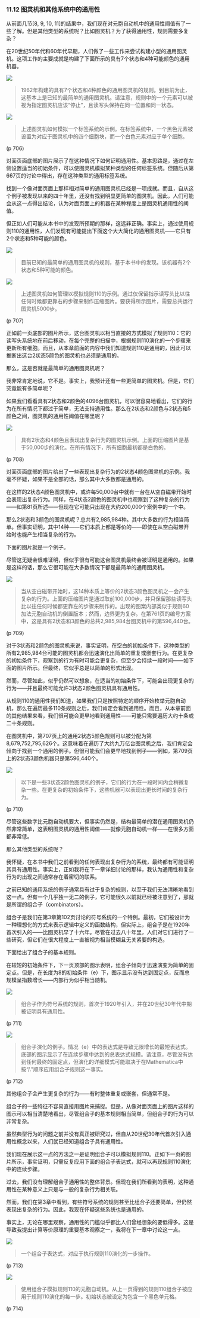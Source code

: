 
### 11.12  图灵机和其他系统中的通用性

从前面几节[8, 9, 10, 11]的结果中，我们现在对元胞自动机中的通用性阈值有了一些了解。但是其他类型的系统呢？比如图灵机？为了获得通用性，规则需要多复杂？

在20世纪50年代和60年代早期，人们做了一些工作来尝试构建小型的通用图灵机。这项工作的主要成就是构建了下面所示的具有7个状态和4种可能颜色的通用机器。

![](assets/p706_1.png)

>1962年构建的具有7个状态和4种颜色的通用图灵机的规则。到目前为止，这基本上是已知的最简单的通用图灵机。请注意，规则中的一个元素可以被视为指定图灵机应该“停止”，且读写头保持在同一位置和同一状态。

![](assets/p706_2.png)

>上述图灵机如何模拟一个标签系统的示例。在标签系统中，一个黑色元素被设置为对应于图灵机中的四个细胞块，而一个白色元素对应于单个细胞。

(p 706)

对面页面底部的图片展示了在这种情况下如何证明通用性。基本思路是，通过在左侧设置适当的初始条件，可以使图灵机模拟某种类型的任何标签系统。但随后从第667页的讨论中得出，存在这种类型的通用标签系统。

找到一个像对面页面上那样相对简单的通用图灵机已经是一项成就。而且，自从这个例子被发现以来的四十年里，还没有找到明显更简单的图灵机。因此，人们可能会从这一点得出结论，认为对面页面上的机器在某种程度上是图灵机通用性的阈值。

但正如人们可能从本书中的发现所预期的那样，这远非正确。事实上，通过使用规则110的通用性，人们发现有可能提出下面这个大大简化的通用图灵机——它只有2个状态和5种可能的颜色。

![](assets/p707_1.png)

>目前已知的最简单的通用图灵机的规则，基于本书中的发现。该机器有2个状态和5种可能的颜色。

![](assets/p707_2.png)

>上述图灵机如何管理以模拟规则110的示例。通过仅保留指示读写头比以往任何时候都更靠右的步骤来制作压缩图片。要获得所示图片，需要总共运行图灵机5000步。

(p 707)

正如前一页底部的图片所示，这台图灵机以相当直接的方式模拟了规则110：它的读写头系统地在前后移动，在每个完整的扫描中，根据规则110演化的一个步骤来更新所有细胞。而且，从本章前面的内容中我们知道规则110是通用的，因此可以推断出这台2状态5颜色的图灵机也必须是通用的。

那么，这是否就是最简单的通用图灵机呢？

我非常肯定地说，它不是。事实上，我预计还有一些更简单的图灵机。但是，它们究竟能有多简单呢？

如果我们看看具有2状态和2颜色的4096台图灵机，可以很容易地看出，它们的行为在所有情况下都过于简单，无法支持通用性。那么在2状态和2颜色与2状态和5颜色之间，图灵机的通用性阈值在哪里呢？

![](assets/p708.png)

>具有2状态和4颜色且表现出复杂行为的图灵机示例。上面的压缩图片是基于50,000步的演化。在所有情况下，所有细胞最初都是白色的。

(p 708)

对面页面底部的图片给出了一些表现出复杂行为的2状态4颜色图灵机的示例。我毫不怀疑，如果不是全部的话，那么其中大多数都是通用的。

在这样的2状态4颜色图灵机中，或许每50,000台中就有一台在从空白磁带开始时会表现出复杂行为。同样，在4状态2颜色的图灵机中也观察到了这种复杂的行为——如第81页所述——但现在它可能只出现在大约200,000个案例中的一个中。

那么2状态和3颜色的图灵机呢？总共有2,985,984种。其中大多数的行为相当简单。但事实证明，其中14种——它们本质上都是等价的——即使在从空白磁带开始时也能产生相当复杂的行为。

下面的图片就是一个例子。

尽管这无疑会很难证明，但似乎很有可能这台图灵机最终会被证明是通用的。如果是这样的话，那么它很可能在大多数情况下都是最简单的通用图灵机。

![](assets/p709.png)

>当从空白磁带开始时，这14种本质上等价的2状态3颜色图灵机之一会产生复杂的行为。上面的压缩图片是通过取前100,000步，并只保留那些读写头比以往任何时候都更靠左的步骤来制作的。出现的图案内部类似于规则60加法元胞自动机的倒置版本；然而，边界更为复杂。在第761页的编号方案中，这是具有2状态和3颜色的总共2,985,984台图灵机中的第596,440台。

(p 709)

对于3状态和2颜色的图灵机来说，事实证明，在空白的初始条件下，这种类型的所有2,985,984台可能的图灵机都会迅速演化出简单的重复或嵌套行为。在更复杂的初始条件下，观察到的行为有时可能会更复杂，但至少会持续一段时间——如下面的图片所示。但最终，它似乎总是以简单的形式出现。

然而，尽管如此，似乎仍然可以想象，在适当的初始条件下，可能会出现更复杂的行为——并且最终可能允许3状态2颜色图灵机具有通用性。

从规则110的通用性我们知道，如果我们只是按照特定的顺序开始枚举元胞自动机，那么在遍历最多110条规则之后，我们肯定会看到通用性。而且，从本章前面的其他结果来看，我们很可能会更早地看到通用性——可能只需要遍历大约十条或二十条规则。

在图灵机中，第707页上的通用2状态5颜色规则可以被分配为第8,679,752,795,626个。这意味着在遍历了大约九万亿台图灵机之后，我们肯定会倾向于找到一个通用的例子。但很可能我们会更早地找到例子——例如，第709页上的2状态3颜色机器只是第596,440个。

![](assets/p710.png)

>以下是一些3状态2颜色图灵机的例子，它们的行为在一段时间内会稍微复杂一些。在更复杂的初始条件下，这些机器可以表现出更长时间的复杂行为。

(p 710)

尽管这些数字比元胞自动机要大，但事实仍然是，结构最简单的潜在通用图灵机仍然非常简单，这表明图灵机的通用性阈值——就像元胞自动机一样——在很多方面都非常低。

那么其他类型的系统呢？

我怀疑，在本书中我们之前看到的任何表现出复杂行为的系统，最终都有可能证明其具有通用性。事实上，正如我将在下一章详细讨论的那样，我认为通用性和复杂行为的出现之间通常存在着密切的联系。

之前已知的通用系统的例子通常具有过于复杂的规则，以至于我们无法清晰地看到这一点。但有一个几乎独一无二的例子，它可能很久以前就已经被注意到了，那就是所谓的组合子（combinators）。

组合子是我们在第3章第102页讨论的符号系统的一个特例。最初，它们被设计为一种理想化的方式来表示逻辑中定义的函数结构，但实际上，组合子是在1920年首次引入的——比图灵机早了十六年。尽管在过去八十年里，人们对它们进行了一些研究，但它们在很大程度上一直被视为相当模糊且无关紧要的构造。

下面给出了组合子的基本规则。

在较短的初始条件下，下一页顶部的图示表明，组合子倾向于迅速演变为简单的固定点。但是，在长度为8的初始条件（e）下，图示显示没有达到固定点，反而总规模呈指数增长——内部行为似乎相当随机。

![](assets/p711.png)

>组合子作为符号系统的规则，首次于1920年引入，并在20世纪30年代中期被证明具有通用性。

(p 711)

![](assets/p712.png)

>组合子演化的例子。情况（e）中的表达式是导致无限增长的最短表达式。底部的图示显示了在连续步骤中达到的总表达式规模。请注意，尽管没有达到任何最终的固定点，但演化的详细模式可能取决于在Mathematica中按“/.”顺序应用组合子规则这一事实。

(p 712)

其他组合子会产生更复杂的行为——有时整体重复或嵌套，但通常不是。

组合子的一些特征不容易直接用图片来捕捉。但是，从像对面页面上的图片这样的图示可以相当清楚地看出，尽管组合子的基本规则相当简单，但组合子的行为可以非常复杂。

虽然典型行为的问题之前并没有真正被研究过，但自从20世纪30年代首次引入通用性概念以来，人们就已经知道组合子具有通用性。

我们现在展示这一点的方法之一是证明组合子可以模拟规则110。正如下一页的图片所示，事实证明，只需反复应用下面的组合子表达式，就可以再现规则110演化中的连续步骤。

过去，我们没有理解组合子通用性的整体背景。但现在我们所看到的表明，这种通用性在某种意义上只是与一般的复杂行为相关联。

然而，我们在第3章中看到，有些符号系统的规则甚至比组合子还要简单，但仍然表现出复杂的行为。因此，我现在怀疑这些系统也是通用的。

事实上，无论在哪里观察，通用性的门槛似乎都比人们曾经想象的要低得多。这是导致我提出计算等价原理的重要基本观察之一，我将在下一章中讨论这一点。

![](assets/p713.png)

>一个组合子表达式，对应于执行规则110演化的一步操作。

(p 713)

![](assets/p714.png)

>使用组合子模拟规则110的元胞自动机。从上一页得到的规则110组合子被应用于规则110演化的每一步。初始状态被设定为包含一个黑色单元格。

(p 714)
